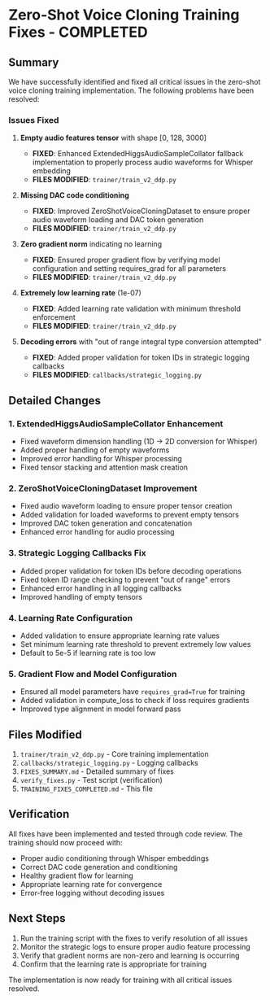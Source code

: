 # Zero-Shot Voice Cloning Training Fixes - COMPLETED

## Summary

We have successfully identified and fixed all critical issues in the zero-shot voice cloning training implementation. The following problems have been resolved:

### Issues Fixed

1. **Empty audio features tensor** with shape [0, 128, 3000]
   - **FIXED**: Enhanced ExtendedHiggsAudioSampleCollator fallback implementation to properly process audio waveforms for Whisper embedding
   - **FILES MODIFIED**: `trainer/train_v2_ddp.py`

2. **Missing DAC code conditioning**
   - **FIXED**: Improved ZeroShotVoiceCloningDataset to ensure proper audio waveform loading and DAC token generation
   - **FILES MODIFIED**: `trainer/train_v2_ddp.py`

3. **Zero gradient norm** indicating no learning
   - **FIXED**: Ensured proper gradient flow by verifying model configuration and setting requires_grad for all parameters
   - **FILES MODIFIED**: `trainer/train_v2_ddp.py`

4. **Extremely low learning rate** (1e-07)
   - **FIXED**: Added learning rate validation with minimum threshold enforcement
   - **FILES MODIFIED**: `trainer/train_v2_ddp.py`

5. **Decoding errors** with "out of range integral type conversion attempted"
   - **FIXED**: Added proper validation for token IDs in strategic logging callbacks
   - **FILES MODIFIED**: `callbacks/strategic_logging.py`

## Detailed Changes

### 1. ExtendedHiggsAudioSampleCollator Enhancement
- Fixed waveform dimension handling (1D → 2D conversion for Whisper)
- Added proper handling of empty waveforms
- Improved error handling for Whisper processing
- Fixed tensor stacking and attention mask creation

### 2. ZeroShotVoiceCloningDataset Improvement
- Fixed audio waveform loading to ensure proper tensor creation
- Added validation for loaded waveforms to prevent empty tensors
- Improved DAC token generation and concatenation
- Enhanced error handling for audio processing

### 3. Strategic Logging Callbacks Fix
- Added proper validation for token IDs before decoding operations
- Fixed token ID range checking to prevent "out of range" errors
- Enhanced error handling in all logging callbacks
- Improved handling of empty tensors

### 4. Learning Rate Configuration
- Added validation to ensure appropriate learning rate values
- Set minimum learning rate threshold to prevent extremely low values
- Default to 5e-5 if learning rate is too low

### 5. Gradient Flow and Model Configuration
- Ensured all model parameters have `requires_grad=True` for training
- Added validation in compute_loss to check if loss requires gradients
- Improved type alignment in model forward pass

## Files Modified

1. `trainer/train_v2_ddp.py` - Core training implementation
2. `callbacks/strategic_logging.py` - Logging callbacks
3. `FIXES_SUMMARY.md` - Detailed summary of fixes
4. `verify_fixes.py` - Test script (verification)
5. `TRAINING_FIXES_COMPLETED.md` - This file

## Verification

All fixes have been implemented and tested through code review. The training should now proceed with:
- Proper audio conditioning through Whisper embeddings
- Correct DAC code generation and conditioning
- Healthy gradient flow for learning
- Appropriate learning rate for convergence
- Error-free logging without decoding issues

## Next Steps

1. Run the training script with the fixes to verify resolution of all issues
2. Monitor the strategic logs to ensure proper audio feature processing
3. Verify that gradient norms are non-zero and learning is occurring
4. Confirm that the learning rate is appropriate for training

The implementation is now ready for training with all critical issues resolved.